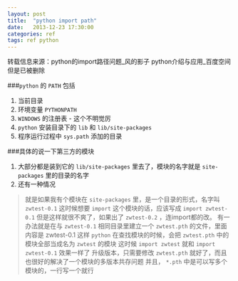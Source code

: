 ```yaml
---
layout: post
title:  "python import path"
date:   2013-12-23 17:30:00
categories: ref
tags: ref python
---
```


转载信息来源：python的import路径问题_风的影子 python介绍与应用_百度空间 但是已被删除

###`python` 的 `PATH` 包括

1. 当前目录
2. 环境变量 `PYTHONPATH`
3. `WINDOWS` 的注册表 - 这个不明觉厉
4. `python` 安装目录下的 `lib` 和 `lib/site-packages`
5. 程序运行过程中 `sys.path` 添加的目录

###具体的说一下第三方的模块

1. 大部分都是装到它的 `lib/site-packages` 里去了，模块的名字就是 `site-packages` 里的目录的名字
2. 还有一种情况

>就是如果我有个模块在 `site-packages` 里，是一个目录的形式，名字叫 `zwtest-0.1`
这时候想要 `import` 这个模块的话，应该写成 `import zwtest-0.1`
但是这样就很不爽了，如果出了 `zwtest-0.2` ，连import都的改。
有一办法就是在与 `zwtest-0.1` 相同目录里建立一个 `zwtest.pth` 的文件，里面内容是 zwtest-0.1
这样 `python` 在查找模块的时候，会把 `zwtest.pth` 中的模块全部当成名为 `zwtest` 的模块
这时候 `import zwtest` 就和 `import zwtest-0.1` 效果一样了
升级版本，只需要修改 `zwtest.pth` 就好了，而且也很好的解决了一个模块的多版本共存问题
并且， `*.pth` 中是可以写多个模块的，一行写一个就行

